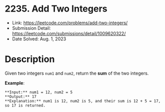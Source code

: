 # 2235. Add Two Integers

- Link: https://leetcode.com/problems/add-two-integers/
- Submission Detail: https://leetcode.com/submissions/detail/1009620322/
- Date Solved: Aug. 1, 2023

# Description

Given two integers `num1` and `num2`, return the **sum** of the two integers.

**Example**:

```
**Input:** num1 = 12, num2 = 5
**Output:** 17
**Explanation:** num1 is 12, num2 is 5, and their sum is 12 + 5 = 17, so 17 is returned.
```
